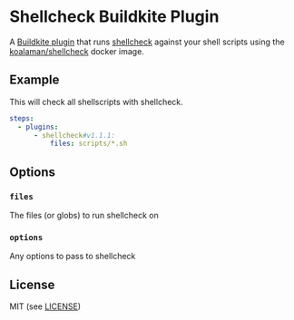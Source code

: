 # Shellcheck Buildkite Plugin

A [Buildkite plugin](https://buildkite.com/docs/agent/v3/plugins) that runs [shellcheck](https://github.com/koalaman/shellcheck) against your shell scripts using the [koalaman/shellcheck](https://hub.docker.com/r/koalaman/shellcheck/) docker image.

## Example

This will check all shellscripts with shellcheck.

```yml
steps:
  - plugins:
      - shellcheck#v1.1.1:
          files: scripts/*.sh
```

## Options

### `files`

The files (or globs) to run shellcheck on

### `options`

Any options to pass to shellcheck

## License

MIT (see [LICENSE](LICENSE))
